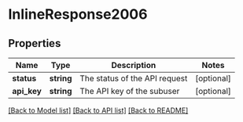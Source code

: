 # InlineResponse2006

## Properties
Name | Type | Description | Notes
------------ | ------------- | ------------- | -------------
**status** | **string** | The status of the API request | [optional] 
**api_key** | **string** | The API key of the subuser | [optional] 

[[Back to Model list]](../README.md#documentation-for-models) [[Back to API list]](../README.md#documentation-for-api-endpoints) [[Back to README]](../README.md)


